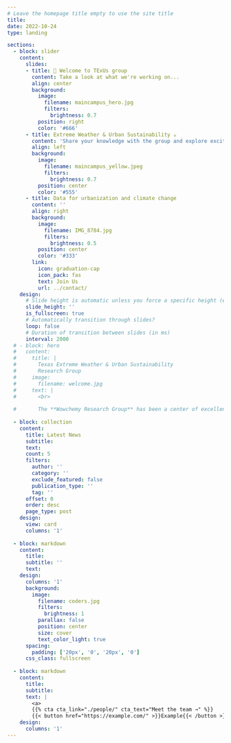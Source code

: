 ```yaml
---
# Leave the homepage title empty to use the site title
title:
date: 2022-10-24
type: landing

sections:
  - block: slider
    content:
      slides:
      - title: 👋 Welcome to TExUs group
        content: Take a look at what we're working on...
        align: center
        background:
          image:
            filename: maincampus_hero.jpg
            filters:
              brightness: 0.7
          position: right
          color: '#666'
      - title: Extreme Weather & Urban Sustainability ☕️
        content: 'Share your knowledge with the group and explore exciting new topics together!'
        align: left
        background:
          image:
            filename: maincampus_yellow.jpeg
            filters:
              brightness: 0.7
          position: center
          color: '#555'
      - title: Data for urbanization and climate change
        content: ''
        align: right
        background:
          image:
            filename: IMG_8784.jpg
            filters:
              brightness: 0.5
          position: center
          color: '#333'
        link:
          icon: graduation-cap
          icon_pack: fas
          text: Join Us
          url: ../contact/
    design:
      # Slide height is automatic unless you force a specific height (e.g. '400px')
      slide_height: ''
      is_fullscreen: true
      # Automatically transition through slides?
      loop: false
      # Duration of transition between slides (in ms)
      interval: 2000
  # - block: hero
  #   content:
  #     title: |
  #       Texas Extreme Weather & Urban Sustainability 
  #       Research Group
  #     image:
  #       filename: welcome.jpg
  #     text: |
  #       <br>
        
  #       The **Wowchemy Research Group** has been a center of excellence for Artificial Intelligence research, teaching, and practice since its founding in 2016.
  
  - block: collection
    content:
      title: Latest News
      subtitle:
      text:
      count: 5
      filters:
        author: ''
        category: ''
        exclude_featured: false
        publication_type: ''
        tag: ''
      offset: 0
      order: desc
      page_type: post
    design:
      view: card
      columns: '1'
  
  - block: markdown
    content:
      title:
      subtitle: ''
      text:
    design:
      columns: '1'
      background:
        image: 
          filename: coders.jpg
          filters:
            brightness: 1
          parallax: false
          position: center
          size: cover
          text_color_light: true
      spacing:
        padding: ['20px', '0', '20px', '0']
      css_class: fullscreen
  
  - block: markdown
    content:
      title:
      subtitle:
      text: |
        <a>
        {{% cta cta_link="./people/" cta_text="Meet the team →" %}}
        {{< button href="https://example.com/" >}}Example{{< /button >}}
    design:
      columns: '1'
---
```


